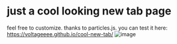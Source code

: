 # just a cool looking new tab page
feel free to customize.
thanks to particles.js.
you can test it here: https://voltageeee.github.io/cool-new-tab/
![image](https://github.com/voltageeee/cool-new-tab/assets/60658899/5593ae56-8b2c-4524-a0a9-35c3a958d29c)
